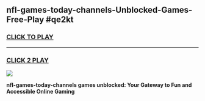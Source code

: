 
## nfl-games-today-channels-Unblocked-Games-Free-Play #qe2kt
<h3>
<a href="https://us.freeplayer.one?title=nfl-games-today-channels&ref=9M">CLICK TO PLAY</a></h3>
<hr>

<h3>
<a href="https://us.freeplayer.one?title=nfl-games-today-channels&ref=9M">CLICK 2 PLAY</a>
  
</h3>

<a href="https://us.freeplayer.one?title=nfl-games-today-channels&ref=9M"><img src="https://clearcache.store/games.png"></a>


**nfl-games-today-channels games unblocked: Your Gateway to Fun and Accessible Online Gaming**
